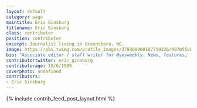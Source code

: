 ```yaml
---
layout: default
category: page
maintitle: Eric Ginsburg
titlename: Eric Ginsburg
class: contributor
position: contributor
excerpt: Journalist living in Greensboro, NC.
image: https://pbs.twimg.com/profile_images/378800000187719226/097055e8fc437be77b49230bcc64559b.jpeg
bio: "Associate editor / staff writer for @yesweekly. News, features, food. Occasional freelance writer, certificate student at @CDSduke."
contributortwitter: eric_ginsburg
contributorage: 10/6/1989
coverphoto: undefined
contributors: 
- Eric Ginsburg
---
```

{% include contrib_feed_post_layout.html %}
